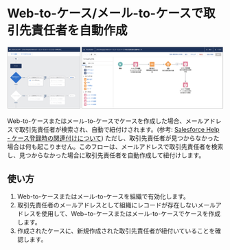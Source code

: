 # Web-to-ケース/メール-to-ケースで取引先責任者を自動作成

![](screenshot.png)

Web-to-ケースまたはメール-to-ケースでケースを作成した場合、メールアドレスで取引先責任者が検索され、自動で紐付けされます。(参考: [Salesforce Help - ケース登録時の関連付けについて](https://help.salesforce.com/apex/HTViewSolution?id=000182096&language=ja))
ただし、取引先責任者が見つからなかった場合は何も起こりません。このフローは、メールアドレスで取引先責任者を検索し、見つからなかった場合に取引先責任者を自動作成して紐付けします。

## 使い方
1. Web-to-ケースまたはメール-to-ケースを組織で有効化します。
2. 取引先責任者のメールアドレスとして組織にレコードが存在しないメールアドレスを使用して、Web−to-ケースまたはメール-to-ケースでケースを作成します。
3. 作成されたケースに、新規作成された取引先責任者が紐付いていることを確認します。